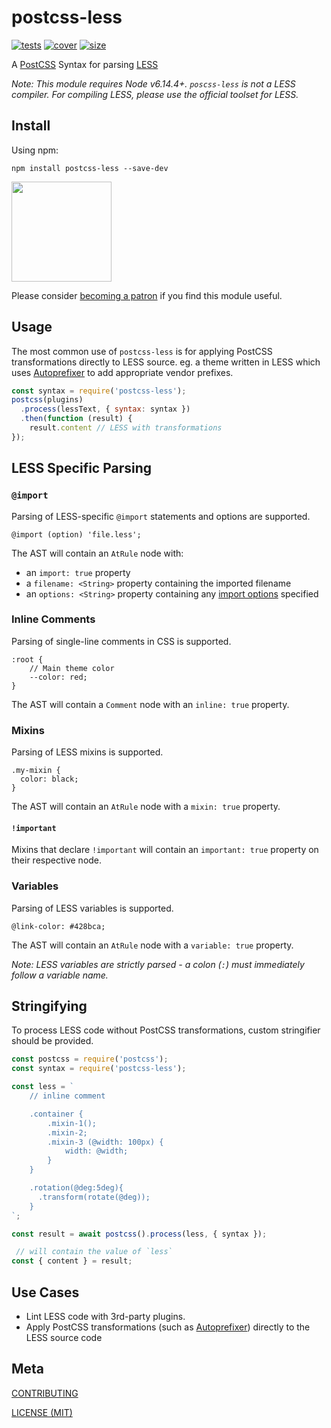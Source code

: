 [tests]: https://img.shields.io/circleci/project/github/shellscape/postcss-less.svg
[tests-url]: https://circleci.com/gh/shellscape/postcss-less

[cover]: https://codecov.io/gh/shellscape/postcss-less/branch/master/graph/badge.svg
[cover-url]: https://codecov.io/gh/shellscape/postcss-less

[size]: https://packagephobia.now.sh/badge?p=postcss-less
[size-url]: https://packagephobia.now.sh/result?p=postcss-less

[PostCSS]: https://github.com/postcss/postcss
[PostCSS-SCSS]: https://github.com/postcss/postcss-scss
[LESS]: http://lesless.org
[Autoprefixer]: https://github.com/postcss/autoprefixer
[Stylelint]: http://stylelint.io/

# postcss-less

[![tests][tests]][tests-url]
[![cover][cover]][cover-url]
[![size][size]][size-url]

A [PostCSS] Syntax for parsing [LESS]

_Note: This module requires Node v6.14.4+. `poscss-less` is not a LESS compiler. For compiling LESS, please use the official toolset for LESS._

## Install

Using npm:

```console
npm install postcss-less --save-dev
```

<a href="https://www.patreon.com/shellscape">
  <img src="https://c5.patreon.com/external/logo/become_a_patron_button@2x.png" width="160">
</a>

Please consider [becoming a patron](https://www.patreon.com/shellscape) if you find this module useful.

## Usage

The most common use of `postcss-less` is for applying PostCSS transformations directly to LESS source. eg. a theme written in LESS which uses [Autoprefixer] to add appropriate vendor prefixes.

```js
const syntax = require('postcss-less');
postcss(plugins)
  .process(lessText, { syntax: syntax })
  .then(function (result) {
    result.content // LESS with transformations
});
```

## LESS Specific Parsing

### `@import`

Parsing of LESS-specific `@import` statements and options are supported.

```less
@import (option) 'file.less';
```

The AST will contain an `AtRule` node with:

- an `import: true` property
- a `filename: <String>` property containing the imported filename
- an `options: <String>` property containing any [import options](http://lesscss.org/features/#import-atrules-feature-import-options) specified

### Inline Comments

Parsing of single-line comments in CSS is supported.

```less
:root {
    // Main theme color
    --color: red;
}
```

The AST will contain a `Comment` node with an `inline: true` property.

### Mixins

Parsing of LESS mixins is supported.

```less
.my-mixin {
  color: black;
}
```

The AST will contain an `AtRule` node with a `mixin: true` property.

#### `!important`

Mixins that declare `!important` will contain an `important: true` property on their respective node.

### Variables

Parsing of LESS variables is supported.

```less
@link-color: #428bca;
```

The AST will contain an `AtRule` node with a `variable: true` property.

_Note: LESS variables are strictly parsed - a colon (`:`) must immediately follow a variable name._

## Stringifying

To process LESS code without PostCSS transformations, custom stringifier
should be provided.

```js
const postcss = require('postcss');
const syntax = require('postcss-less');

const less = `
    // inline comment

    .container {
        .mixin-1();
        .mixin-2;
        .mixin-3 (@width: 100px) {
            width: @width;
        }
    }

    .rotation(@deg:5deg){
      .transform(rotate(@deg));
    }
`;

const result = await postcss().process(less, { syntax });

 // will contain the value of `less`
const { content } = result;
```

## Use Cases

- Lint LESS code with 3rd-party plugins.
- Apply PostCSS transformations (such as [Autoprefixer](https://github.com/postcss/autoprefixer)) directly to the LESS source code

## Meta

[CONTRIBUTING](./.github/CONTRIBUTING)

[LICENSE (MIT)](./LICENSE)

